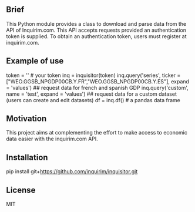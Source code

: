 ## Brief

This Python module provides a class to download and parse data from the API of Inquirim.com. 
This API accepts requests provided an authentication token is supplied. To obtain an authentication token, users must register at inquirim.com.

## Example of use

token = '' # your token
inq = inquisitor(token)
inq.query('series', ticker = ["WEO.GGSB_NPGDP00CB.Y.FR","WEO.GGSB_NPGDP00CB.Y.ES"], expand = 'values') ## request data for french and spanish GDP
inq.query('custom', name = 'test', expand = 'values') ## request data for a custom dataset (users can create and edit datasets)
df = inq.df() # a pandas data frame


## Motivation

This project aims at complementing the effort to make access to economic data easier with the inquirim.com API.

## Installation

pip install git+https://github.com/inquirim/inquisitor.git

## License

MIT
